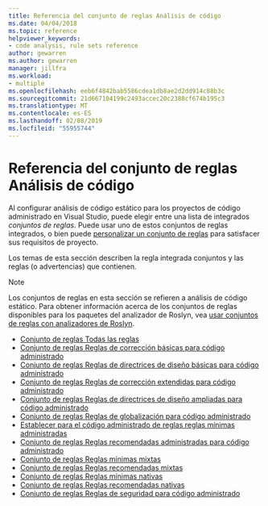 ```yaml
---
title: Referencia del conjunto de reglas Análisis de código
ms.date: 04/04/2018
ms.topic: reference
helpviewer_keywords:
- code analysis, rule sets reference
author: gewarren
ms.author: gewarren
manager: jillfra
ms.workload:
- multiple
ms.openlocfilehash: eeb6f4842bab5586cdea1db8ae2d2dd914c88b3c
ms.sourcegitcommit: 21d667104199c2493accec20c2388cf674b195c3
ms.translationtype: MT
ms.contentlocale: es-ES
ms.lasthandoff: 02/08/2019
ms.locfileid: "55955744"
---
```

# <a name="code-analysis-rule-set-reference"></a>Referencia del conjunto de reglas Análisis de código

Al configurar análisis de código estático para los proyectos de código administrado en Visual Studio, puede elegir entre una lista de integrados *conjuntos de reglas*. Puede usar uno de estos conjuntos de reglas integrados, o bien puede [personalizar un conjunto de reglas](../code-quality/how-to-create-a-custom-rule-set.md) para satisfacer sus requisitos de proyecto.

Los temas de esta sección describen la regla integrada conjuntos y las reglas (o advertencias) que contienen.

> [!NOTE]
> Los conjuntos de reglas en esta sección se refieren a análisis de código estático. Para obtener información acerca de los conjuntos de reglas disponibles para los paquetes del analizador de Roslyn, vea [usar conjuntos de reglas con analizadores de Roslyn](analyzer-rule-sets.md).

- [Conjunto de reglas Todas las reglas](all-rules-rule-set.md)
- [Conjunto de reglas Reglas de corrección básicas para código administrado](basic-correctness-rules-rule-set-for-managed-code.md)
- [Conjunto de reglas Reglas de directrices de diseño básicas para código administrado](basic-design-guideline-rules-rule-set-for-managed-code.md)
- [Conjunto de reglas Reglas de corrección extendidas para código administrado](extended-correctness-rules-rule-set-for-managed-code.md)
- [Conjunto de reglas Reglas de directrices de diseño ampliadas para código administrado](extended-design-guidelines-rules-rule-set-for-managed-code.md)
- [Conjunto de reglas Reglas de globalización para código administrado](globalization-rules-rule-set-for-managed-code.md)
- [Establecer para el código administrado de reglas reglas mínimas administradas](managed-minimum-rules-rule-set-for-managed-code.md)
- [Conjunto de reglas Reglas recomendadas administradas para código administrado](managed-recommended-rules-rule-set-for-managed-code.md)
- [Conjunto de reglas Reglas mínimas mixtas](mixed-minimum-rules-rule-set.md)
- [Conjunto de reglas Reglas recomendadas mixtas](mixed-recommended-rules-rule-set.md)
- [Conjunto de reglas Reglas mínimas nativas](native-minimum-rules-rule-set.md)
- [Conjunto de reglas Reglas recomendadas nativas](native-recommended-rules-rule-set.md)
- [Conjunto de reglas Reglas de seguridad para código administrado](security-rules-rule-set-for-managed-code.md)
